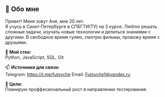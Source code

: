 ## 👋 Обо мне  

Привет! Меня зовут Аня, мне 20 лет.  
Я учусь в Санкт-Петербурге в СПБГТИ(ТУ) на 3 курсе. 
Люблю решать сложные задачи, изучать новые технологии и делиться знаниями с другими.
В свободное время гуляю, смотрю фильмы, провожу время с друзьями.   

🔧 **Мой стек:**  
Python, JavaScript, SQL, Git

📫 **Источники для связи:**  
Telegram: https://t.me/futsyche
Email: Futsyche1@yandex.ru  

🚀 **Цели:**  
 Планирую проффесиональный рост в направлении тестирования.